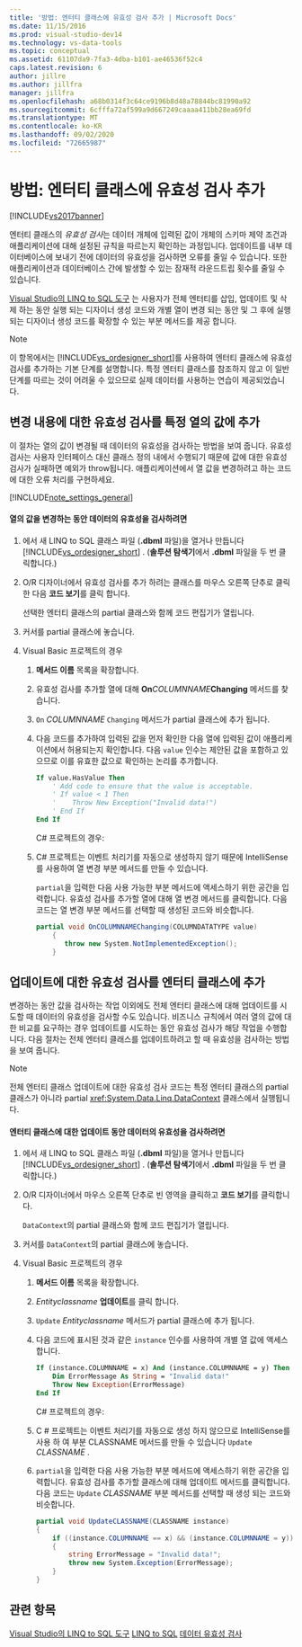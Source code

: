 ```yaml
---
title: '방법: 엔터티 클래스에 유효성 검사 추가 | Microsoft Docs'
ms.date: 11/15/2016
ms.prod: visual-studio-dev14
ms.technology: vs-data-tools
ms.topic: conceptual
ms.assetid: 61107da9-7fa3-4dba-b101-ae46536f52c4
caps.latest.revision: 6
author: jillre
ms.author: jillfra
manager: jillfra
ms.openlocfilehash: a68b0314f3c64ce9196b8d48a78844bc81990a92
ms.sourcegitcommit: 6cfffa72af599a9d667249caaaa411bb28ea69fd
ms.translationtype: MT
ms.contentlocale: ko-KR
ms.lasthandoff: 09/02/2020
ms.locfileid: "72665987"
---
```

# <a name="how-to-add-validation-to-entity-classes"></a>방법: 엔터티 클래스에 유효성 검사 추가
[!INCLUDE[vs2017banner](../includes/vs2017banner.md)]

엔터티 클래스의 *유효성 검사*는 데이터 개체에 입력된 값이 개체의 스키마 제약 조건과 애플리케이션에 대해 설정된 규칙을 따르는지 확인하는 과정입니다. 업데이트를 내부 데이터베이스에 보내기 전에 데이터의 유효성을 검사하면 오류를 줄일 수 있습니다. 또한 애플리케이션과 데이터베이스 간에 발생할 수 있는 잠재적 라운드트립 횟수를 줄일 수 있습니다.

 [Visual Studio의 LINQ to SQL 도구](../data-tools/linq-to-sql-tools-in-visual-studio2.md) 는 사용자가 전체 엔터티를 삽입, 업데이트 및 삭제 하는 동안 실행 되는 디자이너 생성 코드와 개별 열이 변경 되는 동안 및 그 후에 실행 되는 디자이너 생성 코드를 확장할 수 있는 부분 메서드를 제공 합니다.

> [!NOTE]
> 이 항목에서는 [!INCLUDE[vs_ordesigner_short](../includes/vs-ordesigner-short-md.md)]를 사용하여 엔터티 클래스에 유효성 검사를 추가하는 기본 단계를 설명합니다. 특정 엔터티 클래스를 참조하지 않고 이 일반 단계를 따르는 것이 어려울 수 있으므로 실제 데이터를 사용하는 연습이 제공되었습니다.

## <a name="adding-validation-for-changes-to-the-value-in-a-specific-column"></a>변경 내용에 대한 유효성 검사를 특정 열의 값에 추가
 이 절차는 열의 값이 변경될 때 데이터의 유효성을 검사하는 방법을 보여 줍니다. 유효성 검사는 사용자 인터페이스 대신 클래스 정의 내에서 수행되기 때문에 값에 대한 유효성 검사가 실패하면 예외가 throw됩니다. 애플리케이션에서 열 값을 변경하려고 하는 코드에 대한 오류 처리를 구현하세요.

 [!INCLUDE[note_settings_general](../includes/note-settings-general-md.md)]

#### <a name="to-validate-data-during-a-columns-value-change"></a>열의 값을 변경하는 동안 데이터의 유효성을 검사하려면

1. 에서 새 LINQ to SQL 클래스 파일 (**.dbml** 파일)을 열거나 만듭니다 [!INCLUDE[vs_ordesigner_short](../includes/vs-ordesigner-short-md.md)] . (**솔루션 탐색기**에서 **.dbml** 파일을 두 번 클릭합니다.)

2. O/R 디자이너에서 유효성 검사를 추가 하려는 클래스를 마우스 오른쪽 단추로 클릭 한 다음 **코드 보기**를 클릭 합니다.

    선택한 엔터티 클래스의 partial 클래스와 함께 코드 편집기가 열립니다.

3. 커서를 partial 클래스에 놓습니다.

4. Visual Basic 프로젝트의 경우

   1. **메서드 이름** 목록을 확장합니다.

   2. 유효성 검사를 추가할 열에 대해 **On**_COLUMNNAME_**Changing** 메서드를 찾습니다.

   3. `On` *COLUMNNAME* `Changing` 메서드가 partial 클래스에 추가 됩니다.

   4. 다음 코드를 추가하여 입력된 값을 먼저 확인한 다음 열에 입력된 값이 애플리케이션에서 허용되는지 확인합니다. 다음 `value` 인수는 제안된 값을 포함하고 있으므로 이를 유효한 값으로 확인하는 논리를 추가합니다.

      ```vb
      If value.HasValue Then
          ' Add code to ensure that the value is acceptable.
          ' If value < 1 Then
          '    Throw New Exception("Invalid data!")
          ' End If
      End If
      ```

      C# 프로젝트의 경우:

   5. C# 프로젝트는 이벤트 처리기를 자동으로 생성하지 않기 때문에 IntelliSense를 사용하여 열 변경 부분 메서드를 만들 수 있습니다.

       `partial`을 입력한 다음 사용 가능한 부분 메서드에 액세스하기 위한 공간을 입력합니다. 유효성 검사를 추가할 열에 대해 열 변경 메서드를 클릭합니다. 다음 코드는 열 변경 부분 메서드를 선택할 때 생성된 코드와 비슷합니다.

      ```csharp
      partial void OnCOLUMNNAMEChanging(COLUMNDATATYPE value)
          {
             throw new System.NotImplementedException();
          }

      ```

## <a name="adding-validation-for-updates-to-an-entity-class"></a>업데이트에 대한 유효성 검사를 엔터티 클래스에 추가
 변경하는 동안 값을 검사하는 작업 이외에도 전체 엔터티 클래스에 대해 업데이트를 시도할 때 데이터의 유효성을 검사할 수도 있습니다. 비즈니스 규칙에서 여러 열의 값에 대한 비교를 요구하는 경우 업데이트를 시도하는 동안 유효성 검사가 해당 작업을 수행합니다. 다음 절차는 전체 엔터티 클래스를 업데이트하려고 할 때 유효성을 검사하는 방법을 보여 줍니다.

> [!NOTE]
> 전체 엔터티 클래스 업데이트에 대한 유효성 검사 코드는 특정 엔터티 클래스의 partial 클래스가 아니라 partial <xref:System.Data.Linq.DataContext> 클래스에서 실행됩니다.

#### <a name="to-validate-data-during-an-update-to-an-entity-class"></a>엔터티 클래스에 대한 업데이트 동안 데이터의 유효성을 검사하려면

1. 에서 새 LINQ to SQL 클래스 파일 (**.dbml** 파일)을 열거나 만듭니다 [!INCLUDE[vs_ordesigner_short](../includes/vs-ordesigner-short-md.md)] . (**솔루션 탐색기**에서 **.dbml** 파일을 두 번 클릭합니다.)

2. O/R 디자이너에서 마우스 오른쪽 단추로 빈 영역을 클릭하고 **코드 보기**를 클릭합니다.

    `DataContext`의 partial 클래스와 함께 코드 편집기가 열립니다.

3. 커서를 `DataContext`의 partial 클래스에 놓습니다.

4. Visual Basic 프로젝트의 경우

   1. **메서드 이름** 목록을 확장합니다.

   2. _Entityclassname_ **업데이트**를 클릭 합니다.

   3. `Update` *Entityclassname* 메서드가 partial 클래스에 추가 됩니다.

   4. 다음 코드에 표시된 것과 같은 `instance` 인수를 사용하여 개별 열 값에 액세스합니다.

      ```vb
      If (instance.COLUMNNAME = x) And (instance.COLUMNNAME = y) Then
          Dim ErrorMessage As String = "Invalid data!"
          Throw New Exception(ErrorMessage)
      End If
      ```

      C# 프로젝트의 경우:

   5. C # 프로젝트는 이벤트 처리기를 자동으로 생성 하지 않으므로 IntelliSense를 사용 하 여 부분 CLASSNAME 메서드를 만들 수 있습니다 `Update` *CLASSNAME* .

   6. `partial`을 입력한 다음 사용 가능한 부분 메서드에 액세스하기 위한 공간을 입력합니다. 유효성 검사를 추가할 클래스에 대해 업데이트 메서드를 클릭합니다. 다음 코드는 `Update` *CLASSNAME* 부분 메서드를 선택할 때 생성 되는 코드와 비슷합니다.

      ```csharp
      partial void UpdateCLASSNAME(CLASSNAME instance)
      {
          if ((instance.COLUMNNAME == x) && (instance.COLUMNNAME = y))
          {
              string ErrorMessage = "Invalid data!";
              throw new System.Exception(ErrorMessage);
          }
      }
      ```

## <a name="see-also"></a>관련 항목
 [Visual Studio의 LINQ to SQL 도구](../data-tools/linq-to-sql-tools-in-visual-studio2.md) [LINQ to SQL](https://msdn.microsoft.com/library/73d13345-eece-471a-af40-4cc7a2f11655) [데이터 유효성 검사](https://msdn.microsoft.com/library/b3a9ee4e-5d4d-4411-9c56-c811f2b4ee7e)
